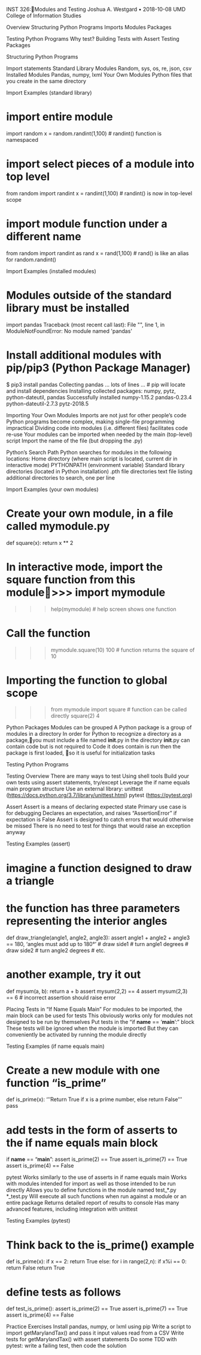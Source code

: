 INST 326:Modules and Testing
Joshua A. Westgard • 2018-10-08
UMD College of Information Studies


Overview
Structuring Python Programs
Imports
Modules
Packages

Testing Python Programs
Why test?
Building Tests with Assert
Testing Packages

Structuring Python Programs

Import statements
Standard Library Modules
Random, sys, os, re, json, csv
Installed Modules
	Pandas, numpy, lxml
Your Own Modules
	Python files that you create in the same directory


Import Examples (standard library)
# import entire module
import random
x = random.randint(1,100)		# randint() function is namespaced


# import select pieces of a module into top level
from random import randint
x = randint(1,100)			# randint() is now in top-level scope


# import module function under a different name
from random import randint as rand
x = rand(1,100)				# rand() is like an alias for random.randint()


Import Examples (installed modules)
# Modules outside of the standard library must be installed
import pandas
Traceback (most recent call last):
  File "<stdin>", line 1, in <module>
ModuleNotFoundError: No module named 'pandas'


# Install additional modules with pip/pip3 (Python Package Manager)
$ pip3 install pandas
Collecting pandas
... lots of lines ...  # pip will locate and install dependencies
  Installing collected packages: numpy, pytz, python-dateutil, pandas
Successfully installed numpy-1.15.2 pandas-0.23.4 python-dateutil-2.7.3 pytz-2018.5


Importing Your Own Modules
Imports are not just for other people’s code
Python programs become complex, making single-file programming impractical
Dividing code into modules (i.e. different files) facilitates code re-use
Your modules can be imported when needed by the main (top-level) script
Import the name of the file (but dropping the .py)

Python’s Search Path
Python searches for modules in the following locations:
Home directory (where main script is located, current dir in interactive mode)
PYTHONPATH (environment variable)
Standard library directories (located in Python installation)
.pth file directories
text file listing additional directories to search, one per line

Import Examples (your own modules)
# Create your own module, in a file called mymodule.py
def square(x):
	return x ** 2

# In interactive mode, import the square function from this module>>> import mymodule
>>> help(mymodule)				# help screen shows one function

# Call the function
>>> mymodule.square(10)
100								# function returns the square of 10

# Importing the function to global scope
>>> from mymodule import square	# function can be called directly
>>> square(2)
4

Python Packages
Modules can be grouped
A Python package is a group of modules in a directory
In order for Python to recognize a directory as a package,you must include a file named __init__.py in the directory
__init__.py can contain code but is not required to
Code it does contain is run then the package is first loaded, so it is useful for initialization tasks

Testing Python Programs

Testing Overview
There are many ways to test
Using shell tools
Build your own tests using assert statements, try/except
Leverage the if name equals main program structure
Use an external library: 
unittest (https://docs.python.org/3.7/library/unittest.html)
pytest (https://pytest.org)

Assert
Assert is a means of declaring expected state
Primary use case is for debugging
Declares an expectation, and raises “AssertionError” if expectation is False
Assert is designed to catch errors that would otherwise be missed
There is no need to test for things that would raise an exception anyway

Testing Examples (assert)
# imagine a function designed to draw a triangle
# the function has three parameters representing the interior angles

def draw_triangle(angle1, angle2, angle3):
	assert angle1 + angle2 + angle3 == 180, ‘angles must add up to 180°’
	# draw side1
	# turn angle1 degrees
	# draw side2
	# turn angle2 degrees
	# etc.

# another example, try it out
def mysum(a, b):
	return a + b
assert mysum(2,2) == 4
assert mysum(2,3) == 6  # incorrect assertion should raise error

Placing Tests in “If Name Equals Main”
For modules to be imported, the main block can be used for tests
This obviously works only for modules not designed to be run by themselves
Put tests in the “if __name__ == ‘__main__’:” block
These tests will be ignored when the module is imported
But they can conveniently be activated by running the module directly

Testing Examples (if name equals main)
# Create a new module with one function “is_prime” 

def is_prime(x):
	‘’’Return True if x is a prime number, else return False’’’
	pass


# add tests in the form of asserts to the if name equals main block

if __name__ == “__main__”:
	assert is_prime(2) == True
	assert is_prime(7) == True
	assert is_prime(4) == False

pytest
Works similarly to the use of asserts in if name equals main
Works with modules intended for import as well as those intended to be run directly
Allows you to define functions in the module named
test_*.py
*_test.py
Will execute all such functions when run against a module or an entire package
Returns detailed report of results to console
Has many advanced features, including integration with unittest

Testing Examples (pytest)
# Think back to the is_prime() example

def is_prime(x):
	if x == 2:
		return True
	else:
		for i in range(2,n):
			if x%i == 0:
				return False
		return True

# define tests as follows

def test_is_prime():
	assert is_prime(2) == True
	assert is_prime(7) == True
	assert is_prime(4) == False

Practice Exercises
Install pandas, numpy, or lxml using pip
Write a script to import getMarylandTax() and pass it input values read from a CSV 
Write tests for getMarylandTax() with assert statements
Do some TDD with pytest: write a failing test, then code the solution
